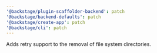 ```yaml
---
'@backstage/plugin-scaffolder-backend': patch
'@backstage/backend-defaults': patch
'@backstage/create-app': patch
'@backstage/cli': patch
---
```


Adds retry support to the removal of file system directories.
